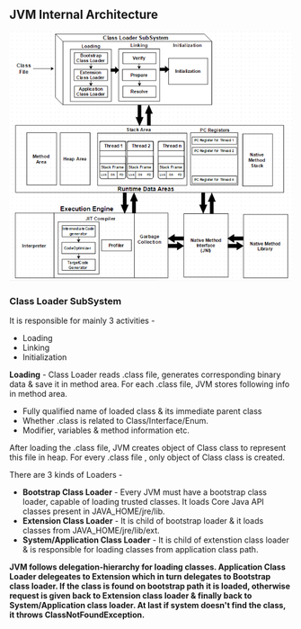 ## JVM Internal Architecture

![](https://github.com/deepakmotlani/Notes/blob/master/Core%20Java/images/JVM-Architecture.png)

### Class Loader SubSystem
It is responsible for mainly 3 activities -
* Loading
* Linking
* Initialization


**Loading** - Class Loader reads .class file, generates corresponding binary data & save it in method area. For each
.class file, JVM stores following info in method area.

* Fully qualified name of loaded class & its immediate parent class
* Whether .class is related to Class/Interface/Enum.
* Modifier, variables & method information etc.

After loading the .class file, JVM creates object of Class class to represent this file in heap. For every .class file
, only object of Class class is created.

There are 3 kinds of Loaders -
* **Bootstrap Class Loader** - Every JVM must have a bootstrap class loader, capable of loading trusted classes. It 
	loads Core Java API classes present in JAVA_HOME/jre/lib.
* **Extension Class Loader** - It is child of bootstrap loader & it loads classes from JAVA_HOME/jre/lib/ext.
* **System/Application Class Loader** - It is child of extenstion class loader & is responsible for loading classes
	from application class path.
	
**JVM follows delegation-hierarchy for loading classes. Application Class Loader delegeates to Extension which in 
	turn delegates to Bootstrap class loader. If the class is found on bootstrap path it is loaded, otherwise
	request is given back to Extension class loader & finally back to System/Application class loader. At last if
	system doesn't find the class, it throws ClassNotFoundException.**